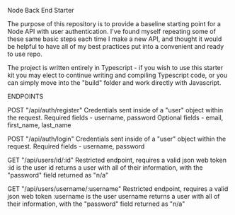 Node Back End Starter

The purpose of this repository is to provide a baseline starting point for a Node API with user authentication. I've found myself repeating some of these same basic steps each time I make a new API, and thought it would be helpful to have all of my best practices put into a convenient and ready to use repo.

The project is written entirely in Typescript - if you wish to use this starter kit you may elect to continue writing and compiling Typescript code, or you can simply move into the "build" folder and work directly with Javascript.

ENDPOINTS

POST "/api/auth/register"
Credentials sent inside of a "user" object within the request.
Required fields - username, password
Optional fields - email, first_name, last_name


POST "/api/auth/login"
Credentials sent inside of a "user" object within the request.
Required fields - username, password


GET "/api/users/id/:id"
Restricted endpoint, requires a valid json web token
:id is the user id
returns a user with all of their information, with the "password" field returned as "n/a"

GET "/api/users/username/:username"
Restricted endpoint, requires a valid json web token
:username is the user username
returns a user with all of their information, with the "password" field returned as "n/a"
